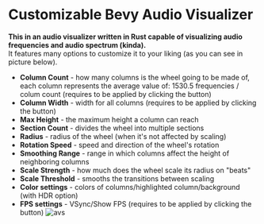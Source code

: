 # Customizable Bevy Audio Visualizer
**This in an audio visualizer written in Rust capable of visualizing audio frequencies and audio spectrum (kinda).**  
It features many options to customize it to your liking (as you can see in picture below).
  
- **Column Count** - how many columns is the wheel going to be made of, each column represents the average value of: 1530.5 frequencies / colum count (requires to be applied by clicking the button)
- **Column Width** - width for all columns (requires to be applied by clicking the button)
- **Max Height** - the maximum height a column can reach
- **Section Count** - divides the wheel into multiple sections
- **Radius** - radius of the wheel (when it's not affected by scaling)
- **Rotation Speed** - speed and direction of the wheel's rotation
- **Smoothing Range** - range in which columns affect the height of neighboring columns
- **Scale Strength** - how much does the wheel scale its radius on "beats"
- **Scale Threshold** - smooths the transitions between scaling
- **Color settings** - colors of columns/highlighted column/background (with HDR option)
- **FPS settings** - VSync/Show FPS (requires to be applied by clicking the button)
![avs](https://github.com/Eightzi4/customizable-bevy-audio-visualizer/assets/111708236/a693f107-d6db-4931-94a2-a2b23ce13f62)
